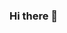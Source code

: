 ### Hi there 👋

<!--
**Queje/Queje** is a ✨ _special_ ✨ repository because its `README.md` (this file) appears on your GitHub profile.
(https://www.google.com/url?sa=i&url=https%3A%2F%2Fwww.freewebheaders.com%2Ffree-background%2Fcomputer-keyboard-background-in-blue-color-with-creative-lighted-buttons_634881%2F&psig=AOvVaw3HlHfVSTU8MSZ9yTsXvhJ5&ust=1608125110211000&source=images&cd=vfe&ved=0CAIQjRxqFwoTCIi26ZaL0O0CFQAAAAAdAAAAABAJ)
Here are some ideas to get you started:

- 🔭 I’m currently working on ...
- 🌱 I’m currently learning ...
- 👯 I’m looking to collaborate on ...
- 🤔 I’m looking for help with ...
- 💬 Ask me about ...
- 📫 How to reach me: ...
- 😄 Pronouns: ...
- ⚡ Fun fact: ...
-->
